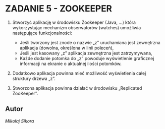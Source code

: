 # ZADANIE 5 - ZOOKEEPER

1) Stworzyć aplikację w środowisku Zookeeper (Java, …) która
    wykorzystując mechanizm obserwatorów (watches) umożliwia
    następujące funkcjonalności:
    - Jeśli tworzony jest znode o nazwie „z” uruchamiana jest zewnętrzna
aplikacja (dowolna, określona w linii poleceń),
    - Jeśli jest kasowany „z” aplikacja zewnętrzna jest zatrzymywana,
    - Każde dodanie potomka do „z” powoduje wyświetlenie graficznej
informacji na ekranie o aktualnej ilości potomków.

2) Dodatkowo aplikacja powinna mieć możliwość wyświetlenia całej
   struktury drzewa „z”.
3) Stworzona aplikacja powinna działać w środowisku „Replicated
   ZooKeeper”.
## Autor
*Mikołaj Sikora*
